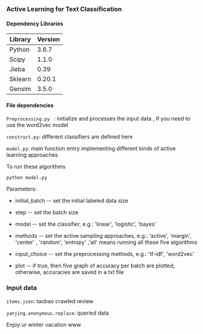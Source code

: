 ### Active Learning for Text Classification

#### Dependency Libraries

| Library | Version |
| ------- | ------- |
| Python  | 3.6.7   |
| Scipy   | 1.1.0   |
| Jieba   | 0.39    |
| Sklearn | 0.20.1  |
| Gensim  | 3.5.0   |



#### File dependencies

`Preprocessing.py ` : initialize and processes the input data , if you need to use the word2vec model

`construct.py`: different classifiers are defined here

`model.py`: main function entry implementing different kinds of active learning approaches

To run these algorithms

```
python model.py 
```



Parameters:

- initial_batch  --  set the initial labeled data size

- step		-- set the batch size
- model 	        -- set the classifier, e.g.: 'linear', 'logistic', 'bayes'
- methods        -- set the active sampling approaches, e.g.: 'active', 'margin', 'center' , 'random', 'entropy' ,'all' means running all these five algorithms
-  input_choice -- set the preprocessing methods, e.g.: 'tf-idf', 'word2vec' 
- plot                -- if true, then five graph of accuracy per batch are plotted, otherwise, accuracies are saved in a txt file

### Input data

`items.json`: taobao crawled review

`yanjing.anonymous.replace`: queried data



Enjoy ur winter vacation www





